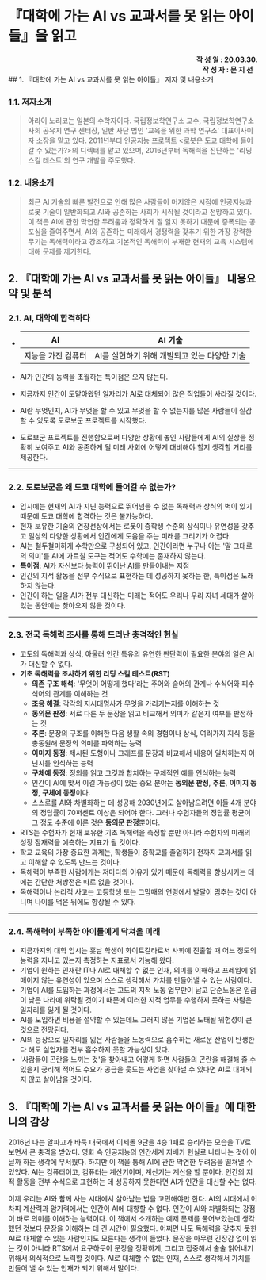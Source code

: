 # 『대학에 가는 AI vs 교과서를 못 읽는 아이들』을 읽고

<div style="text-align: right"><b>작 성 일 : 20.03.30.</b></div>
<div style="text-align: right"><b>작 성 자 : 문 지 선 &nbsp&nbsp</b></div>
## 1. 『대학에 가는 AI vs 교과서를 못 읽는 아이들』 저자 및 내용소개

### 1.1. 저자소개

> 아라이 노리코는 일본의 수학자이다. 국립정보학연구소 교수, 국립정보학연구소 사회 공유지 연구 센터장, 일반 사단 법인 '교육을 위한 과학 연구소' 대표이사이자 소장을 맡고 있다. 2011년부터 인공지능 프로젝트 <로봇은 도쿄 대학에 들어갈 수 있는가?>의 디렉터를 맡고 있으며, 2016년부터 독해력을 진단하는 '리딩 스킬 테스트'의 연구 개발을 주도했다.

### 1.2. 내용소개

> 최근 AI 기술의 빠른 발전으로 인해 많은 사람들이 머지않은 시점에 인공지능과 로봇 기술이 일반화되고 AI와 공존하는 사회가 시작될 것이라고 전망하고 있다. 이 책은 AI에 관한 막연한 두려움과 정확하게 잘 알지 못하기 때문에 증폭되는 공포심을 줄여주면서, AI와 공존하는 미래에서 경쟁력을 갖추기 위한 가장 강력한 무기는 독해력이라고 강조하고 기본적인 독해력이 부재한 현재의 교육 시스템에 대해 문제를 제기한다.



## 2. 『대학에 가는 AI vs 교과서를 못 읽는 아이들』 내용요약 및 분석

### 2.1. AI, 대학에 합격하다

- | AI                 | AI 기술                                      |
  | ------------------ | -------------------------------------------- |
  | 지능을 가진 컴퓨터 | AI를 실현하기 위해 개발되고 있는 다양한 기술 |

- AI가 인간의 능력을 초월하는 특이점은 오지 않는다.

- 지금까지 인간이 도맡아왔던 일자리가 AI로 대체되어 많은 직업들이 사라질 것이다.

- AI란 무엇인지, AI가 무엇을 할 수 있고 무엇을 할 수 없는지를 많은 사람들이 실감할 수 있도록 도로보군 프로젝트를 시작했다.

- 도로보군 프로젝트를 진행함으로써 다양한 상황에 놓인 사람들에게 AI의 실상을 정확히 보여주고 AI와 공존하게 될 미래 사회에 어떻게 대비해야 할지 생각할 거리를 제공한다.

---

### 2.2. 도로보군은 왜 도쿄 대학에 들어갈 수 없는가?

- 입시에는 현재의 AI가 지닌 능력으로 뛰어넘을 수 없는 독해력과 상식의 벽이 있기 때문에 도쿄 대학에 합격하는 것은 불가능하다.
- 현재 보유한 기술의 연장선상에서는 로봇이 중학생 수준의 상식이나 유연성을 갖추고 일상의 다양한 상황에서 인간에게 도움을 주는 미래를 그리기가 어렵다.
- AI는 철두철미하게 수학만으로 구성되어 있고, 인간이라면 누구나 아는 '말 그대로의 의미'를 AI에 가르칠 도구는 적어도 수학에는 존재하지 않는다.
- **특이점**: AI가 자신보다 능력이 뛰어난 AI를 만들어내는 지점
- 인간의 지적 활동을 전부 수식으로 표현하는 데 성공하지 못하는 한, 특이점은 도래하지 않는다.
- 인간이 하는 일을 AI가 전부 대신하는 미래는 적어도 우리나 우리 자녀 세대가 살아 있는 동안에는 찾아오지 않을 것이다.

---

### 2.3. 전국 독해력 조사를 통해 드러난 충격적인 현실

- 고도의 독해력과 상식, 아울러 인간 특유의 유연한 판단력이 필요한 분야의 일은 AI가 대신할 수 없다.
- **기초 독해력을 조사하기 위한 리딩 스킬 테스트(RST)**
  - **의존 구조 해석**: '무엇이 어떻게 했다'라는 주어와 술어의 관계나 수식어와 피수식어의 관계를 이해하는 것
  - **조응 해결**: 각각의 지시대명사가 무엇을 가리키는지를 이해하는 것
  - **동의문 판정**: 서로 다른 두 문장을 읽고 비교해서 의미가 같은지 여부를 판정하는 것
  - **추론**: 문장의 구조를 이해한 다음 생활 속의 경험이나 상식, 여러가지 지식 등을 총동원해 문장의 의미를 파악하는 능력
  - **이미지 동정**: 제시된 도형이나 그래프를 문장과 비교해서 내용이 일치하는지 아닌지를 인식하는 능력
  - **구체예 동정**: 정의를 읽고 그것과 합치하는 구체적인 예를 인식하는 능력
  - 인간이 AI에 맞서 이길 가능성이 있는 중요 분야는 **동의문 판정**, **추론**, **이미지 동정**, **구체예 동정**이다.
  - 스스로를 AI와 차별화하는 데 성공해 2030년에도 살아남으려면 이들 4개 분야의 정답률이 70퍼센트 이상은 되어야 한다. 그러나 수험자들의 정답률 평균이 그 정도 수준에 이른 것은 **동의문 판정**뿐이다.
- RTS는 수험자가 현재 보유한 기초 독해력을 측정할 뿐만 아니라 수험자의 미래의 성장 잠재력을 예측하는 지표가 될 것이다.
- 학교 교육의 가장 중요한 과제는, 학생들이 중학교를 졸업하기 전까지 교과서를 읽고 이해할 수 있도록 만드는 것이다.
- 독해력이 부족한 사람에게는 저마다의 이유가 있기 때문에 독해력을 향상시키는 데에는 간단한 처방전은 따로 없을 것이다.
- 독해력이나 논리적 사고는 고등학생 또는 그맘때의 연령에서 발달이 멈추는 것이 아니며 나이를 먹은 뒤에도 향상될 수 있다.

---

### 2.4. 독해력이 부족한 아이들에게 닥쳐올 미래

- 지금까지의 대학 입시는 훗날 학생이 화이트칼라로서 사회에 진출할 때 어느 정도의 능력을 지니고 있는지 측정하는 지표로서 기능해 왔다.
- 기업이 원하는 인재란 IT나 AI로 대체할 수 없는 인재, 의미를 이해하고 프레임에 얽매이지 않는 유연성이 있으며 스스로 생각해서 가치를 만들어낼 수 있는 사람이다.
- 기업이 AI를 도입하는 과정에서는 고도의 지적 노동 업무만이 남고 단순노동은 임금이 낮은 나라에 위탁될 것이기 때문에 이러한 지적 업무를 수행하지 못하는 사람은 일자리를 잃게 될 것이다.
- AI를 도입하면 비용을 절약할 수 있는데도 그러지 않은 기업은 도태될 위험성이 큰 것으로 전망된다.
- AI의 등장으로 일자리를 잃은 사람들을 노동력으로 흡수하는 새로운 산업이 탄생한다 해도 실업자를 전부 흡수하지 못할 가능성이 있다. 
- '사람들이 곤란을 느끼는 것'을 찾아내고 어떻게 하면 사람들의 곤란을 해결해 줄 수 있을지 궁리해 적어도 수요가 공급을 웃도는 사업을 찾아낼 수 있다면 AI로 대체되지 않고 살아남을 것이다.



## 3. 『대학에 가는 AI vs 교과서를 못 읽는 아이들』에 대한 나의 감상

2016년 나는 알파고가 바둑 대국에서 이세돌 9단을 4승 1패로 승리하는 모습을 TV로 보면서 큰 충격을 받았다. 영화 속 인공지능의 인간세계 지배가 현실로 나타나는 것이 아닐까 하는 생각에 무서웠다. 하지만 이 책을 통해 AI에 관한 막연한 두려움을 떨쳐낼 수 있었다. AI는 컴퓨터이고, 컴퓨터는 계산기이며, 계산기는 계산을 할 뿐이다. 인간의 지적 활동을 전부 수식으로 표현하는 데 성공하지 못한다면 AI가 인간을 대신할 수는 없다.

이제 우리는 AI와 함께 사는 시대에서 살아남는 법을 고민해야만 한다. AI의 시대에서 어차피 계산력과 암기력에서는 인간이 AI에 대항할 수 없다. 인간이 AI와 차별화되는 강점이 바로 의미를 이해하는 능력이다. 이 책에서 소개하는 예제 문제를 풀어보았는데 생각했던 것보다 문장을 이해하는 데 긴 시간이 필요했다. 어쩌면 나도 독해력을 갖추지 못한 AI로 대체할 수 있는 사람인지도 모른다는 생각이 들었다. 문장을 아무런 긴장감 없이 읽는 것이 아니라 RTS에서 요구하듯이 문장을 정확하게, 그리고 집중해서 술술 읽어내기 위해서 의식적으로 노력할 것이다. AI로 대체할 수 없는 인재, 스스로 생각해서 가치를 만들어 낼 수 있는 인재가 되기 위해서 말이다.